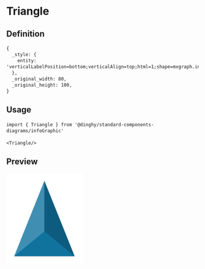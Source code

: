 # Triangle

## Definition

```
{
  _style: { 
    entity: 'verticalLabelPosition=bottom;verticalAlign=top;html=1;shape=mxgraph.infographic.shadedTriangle;fillColor=#10739E;strokeColor=none;',
  },
  _original_width: 80,
  _original_height: 100,
}
```

## Usage

```
import { Triangle } from '@dinghy/standard-components-diagrams/infoGraphic'

<Triangle/>
```

## Preview

<img src="./triangle.png" width="200"/>
